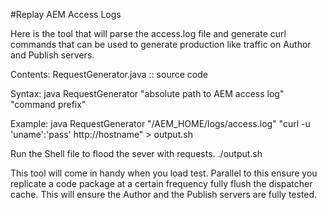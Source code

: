 #Replay AEM Access Logs

Here is the tool that will parse the access.log file and generate curl commands that can be used to generate production like traffic on Author and Publish servers.

Contents:
RequestGenerator.java :: source code

Syntax:
java RequestGenerator "absolute path to AEM access log" "command prefix"

Example:
java RequestGenerator "/AEM_HOME/logs/access.log" "curl -u 'uname':'pass' http://hostname" > output.sh

Run the Shell file to flood the sever with requests.
./output.sh

This tool will come in handy when you load test. Parallel to this ensure you replicate a code package  at a certain frequency fully flush the dispatcher cache.
This will ensure the Author and the Publish servers are fully tested.

